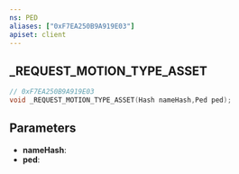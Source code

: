 ```yaml
---
ns: PED
aliases: ["0xF7EA250B9A919E03"]
apiset: client
---
```

## _REQUEST_MOTION_TYPE_ASSET

```c
// 0xF7EA250B9A919E03
void _REQUEST_MOTION_TYPE_ASSET(Hash nameHash,Ped ped);
```


## Parameters
* **nameHash**:
* **ped**:



